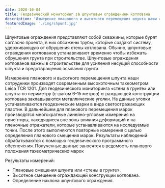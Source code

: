 ```yaml
---
date: 2020-10-04
title: Геодезический мониторинг за шпунтовым ограждением котлована
description: 'Измерение планового и высотного перемещения шпунта наши сотрудники производят современным высокоточным тахеометром Leica TCR 1201. Для геодезического мониторинга стена в грунте или шпунта по периметру ограждающей конструкции котлована закладываются металлические уголки.'
featuredImage: './img/shpunt.jpg'
---
```


Шпунтовые ограждения представляют собой скважины, которые бурят согласно проекта, в них обсажены трубы, которые создают систему, удерживающую от обрушения стены котлована. Обычно, шпунтовые ограждения котлованов устанавливают временно чтобы избежать обрушения грунта при строительстве. Шпунтовые ограждения котлованов важны в строительстве для усиления несущей способности шпунта и предотвращения осыпания грунта.

Измерение планового и высотного перемещения шпунта наши сотрудники производят современным высокоточным тахеометром Leica TCR 1201. Для геодезического мониторинга «стена в грунте» или шпунта по периметру (с шагом 6-15 метров) ограждающей конструкции котлована закладываются металлические уголки. На данные уголки устанавливаются геодезические марки в виде светоотражающих пластин. В дальнейшем для планового перемещения марок производятся многократные линейно-угловые измерения на ориентиры, находящиеся вне зоны влияния деформаций и на пленочные отражатели, которые устанавливаются на исследуемые точки. После этого выполняются повторные измерения с целью определения планового смещения марок. Результаты наблюдений обрабатываются с помощью геодезического программного обеспечения. Полученные данные заносятся в ведомость планового положения тахеометрических марок

Результаты измерений:

- Плановые смещения шпунта или «стены в грунте».
- Высотное смещение ограждающей конструкции котлована.
- Определение наклона шпунтового ограждения.
